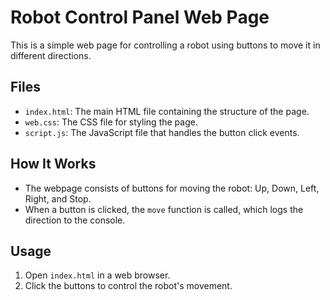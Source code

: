 # Robot Control Panel Web Page

This is a simple web page for controlling a robot using buttons to move it in different directions.

## Files

- `index.html`: The main HTML file containing the structure of the page.
- `web.css`: The CSS file for styling the page.
- `script.js`: The JavaScript file that handles the button click events.

## How It Works

- The webpage consists of buttons for moving the robot: Up, Down, Left, Right, and Stop.
- When a button is clicked, the `move` function is called, which logs the direction to the console.

## Usage

1. Open `index.html` in a web browser.
2. Click the buttons to control the robot's movement.
